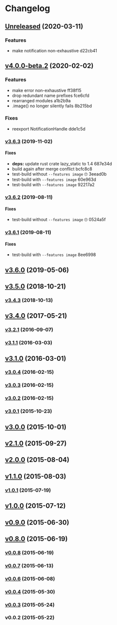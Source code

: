 # Changelog

## [Unreleased](///compare/v4.0.0-beta.2...HEAD) (2020-03-11)

### Features

* make notification non-exhaustive d22cb41


## [v4.0.0-beta.2](///compare/v3.6.3...v4.0.0-beta.2) (2020-02-02)

### Features

* make error non-exhaustive ff38f15
* drop redundant name prefixes fce6cfd
* rearranged modules a1b2b9a
* .image() no longer silently fails 8b215bd

### Fixes

* reexport NotificationHandle dde1c5d


### [v3.6.3](///compare/v3.6.2...v3.6.3) (2019-11-02)

#### Fixes

* **deps:** update rust crate lazy_static to 1.4 687e34d
* build again after merge conflict bcfc8c8
* test-build without `--features image` 🙄 3eead0b
* test-build with `--features image` 60e963d
* test-build with `--features image` 92217a2


### [v3.6.2](///compare/v3.6.1...v3.6.2) (2019-08-11)

#### Fixes

* test-build without `--features image` 🙄 0524a5f


### [v3.6.1](///compare/v3.6.0...v3.6.1) (2019-08-11)

#### Fixes

* test-build with `--features image` 8ee6998


## [v3.6.0](///compare/v3.5.0...v3.6.0) (2019-05-06)


## [v3.5.0](///compare/v3.4.3...v3.5.0) (2018-10-21)


### [v3.4.3](///compare/v3.4.0...v3.4.3) (2018-10-13)


## [v3.4.0](///compare/v3.2.1...v3.4.0) (2017-05-21)


### [v3.2.1](///compare/v3.1.1...v3.2.1) (2016-09-07)


### [v3.1.1](///compare/v3.1.0...v3.1.1) (2016-03-03)


## [v3.1.0](///compare/v3.0.4...v3.1.0) (2016-03-01)


### [v3.0.4](///compare/v3.0.3...v3.0.4) (2016-02-15)


### [v3.0.3](///compare/v3.0.2...v3.0.3) (2016-02-15)


### [v3.0.2](///compare/v3.0.1...v3.0.2) (2016-02-15)


### [v3.0.1](///compare/v3.0.0...v3.0.1) (2015-10-23)


## [v3.0.0](///compare/v2.1.0...v3.0.0) (2015-10-01)


## [v2.1.0](///compare/v2.0.0...v2.1.0) (2015-09-27)


## [v2.0.0](///compare/v1.1.0...v2.0.0) (2015-08-04)


## [v1.1.0](///compare/v1.0.1...v1.1.0) (2015-08-03)


### [v1.0.1](///compare/v1.0.0...v1.0.1) (2015-07-19)


## [v1.0.0](///compare/v0.9.0...v1.0.0) (2015-07-12)


## [v0.9.0](///compare/v0.8.0...v0.9.0) (2015-06-30)


## [v0.8.0](///compare/v0.0.8...v0.8.0) (2015-06-19)


### [v0.0.8](///compare/v0.0.7...v0.0.8) (2015-06-19)


### [v0.0.7](///compare/v0.0.6...v0.0.7) (2015-06-13)


### [v0.0.6](///compare/v0.0.4...v0.0.6) (2015-06-08)


### [v0.0.4](///compare/v0.0.3...v0.0.4) (2015-05-30)


### [v0.0.3](///compare/v0.0.2...v0.0.3) (2015-05-24)


### v0.0.2 (2015-05-22)


